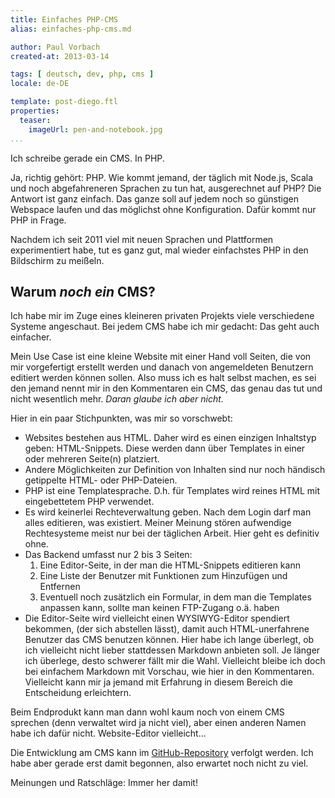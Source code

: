 ```yaml
---
title: Einfaches PHP-CMS
alias: einfaches-php-cms.md

author: Paul Vorbach
created-at: 2013-03-14

tags: [ deutsch, dev, php, cms ]
locale: de-DE

template: post-diego.ftl
properties:
  teaser:
    imageUrl: pen-and-notebook.jpg
...
```


Ich schreibe gerade ein CMS. In PHP.

Ja, richtig gehört: PHP. Wie kommt jemand, der täglich mit Node.js, Scala und
noch abgefahreneren Sprachen zu tun hat, ausgerechnet auf PHP? Die Antwort ist
ganz einfach. Das ganze soll auf jedem noch so günstigen Webspace laufen und das
möglichst ohne Konfiguration. Dafür kommt nur PHP in Frage.

Nachdem ich seit 2011 viel mit neuen Sprachen und Plattformen experimentiert
habe, tut es ganz gut, mal wieder einfachstes PHP in den Bildschirm zu meißeln.

## Warum _noch ein_ CMS?

Ich habe mir im Zuge eines kleineren privaten Projekts viele verschiedene
Systeme angeschaut. Bei jedem CMS habe ich mir gedacht: Das geht auch einfacher.

Mein Use Case ist eine kleine Website mit einer Hand voll Seiten, die von mir
vorgefertigt erstellt werden und danach von angemeldeten Benutzern editiert
werden können sollen. Also muss ich es halt selbst machen, es sei den jemand
nennt mir in den Kommentaren ein CMS, das genau das tut und nicht wesentlich
mehr. _Daran glaube ich aber nicht._

Hier in ein paar Stichpunkten, was mir so vorschwebt:

  * Websites bestehen aus HTML. Daher wird es einen einzigen Inhaltstyp geben:
    HTML-Snippets. Diese werden dann über Templates in einer oder mehreren
    Seite(n) platziert.
  * Andere Möglichkeiten zur Definition von Inhalten sind nur noch händisch
    getippelte HTML- oder PHP-Dateien.
  * PHP ist eine Templatesprache. D.h. für Templates wird reines HTML mit
    eingebettetem PHP verwendet.
  * Es wird keinerlei Rechteverwaltung geben. Nach dem Login darf man alles
    editieren, was existiert. Meiner Meinung stören aufwendige Rechtesysteme
    meist nur bei der täglichen Arbeit. Hier geht es definitiv ohne.
  * Das Backend umfasst nur 2 bis 3 Seiten:
      1. Eine Editor-Seite, in der man die HTML-Snippets editieren kann
      2. Eine Liste der Benutzer mit Funktionen zum Hinzufügen und Entfernen
      3. Eventuell noch zusätzlich ein Formular, in dem man die Templates
         anpassen kann, sollte man keinen FTP-Zugang o.ä. haben
  * Die Editor-Seite wird vielleicht einen WYSIWYG-Editor spendiert bekommen,
    (der sich abstellen lässt), damit auch HTML-unerfahrene Benutzer das CMS
    benutzen können. Hier habe ich lange überlegt, ob ich vielleicht nicht
    lieber stattdessen Markdown anbieten soll. Je länger ich überlege, desto
    schwerer fällt mir die Wahl. Vielleicht bleibe ich doch bei einfachem
    Markdown mit Vorschau, wie hier in den Kommentaren. Vielleicht kann mir ja
    jemand mit Erfahrung in diesem Bereich die Entscheidung erleichtern.

Beim Endprodukt kann man dann wohl kaum noch von einem CMS sprechen (denn
verwaltet wird ja nicht viel), aber einen anderen Namen habe ich dafür nicht.
Website-Editor vielleicht...

Die Entwicklung am CMS kann im [GitHub-Repository](https://github.com/pvorb/chx)
verfolgt werden. Ich habe aber gerade erst damit begonnen, also erwartet noch
nicht zu viel.

Meinungen und Ratschläge: Immer her damit!

